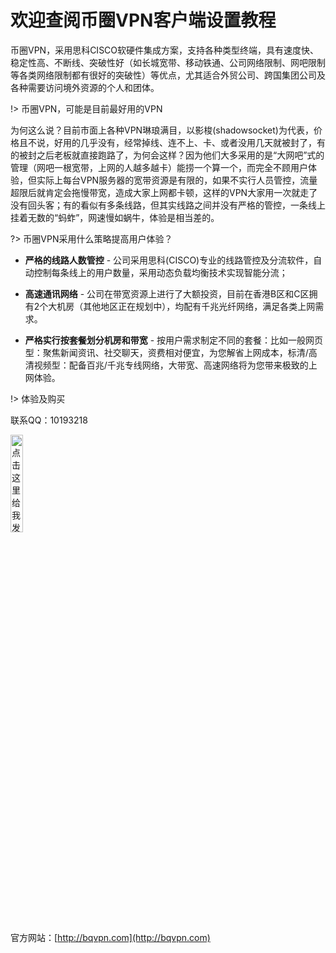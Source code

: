 
# 欢迎查阅币圈VPN客户端设置教程

币圈VPN，采用思科CISCO软硬件集成方案，支持各种类型终端，具有速度快、稳定性高、不断线、突破性好（如长城宽带、移动铁通、公司网络限制、网吧限制等各类网络限制都有很好的突破性）等优点，尤其适合外贸公司、跨国集团公司及各种需要访问境外资源的个人和团体。

!> 币圈VPN，可能是目前最好用的VPN

为何这么说？目前市面上各种VPN琳琅满目，以影梭(shadowsocket)为代表，价格且不说，好用的几乎没有，经常掉线、连不上、卡、或者没用几天就被封了，有的被封之后老板就直接跑路了，为何会这样？因为他们大多采用的是“大网吧”式的管理（网吧一根宽带，上网的人越多越卡）能捞一个算一个，而完全不顾用户体验，但实际上每台VPN服务器的宽带资源是有限的，如果不实行人员管控，流量超限后就肯定会拖慢带宽，造成大家上网都卡顿，这样的VPN大家用一次就走了没有回头客；有的看似有多条线路，但其实线路之间并没有严格的管控，一条线上挂着无数的“蚂蚱”，网速慢如蜗牛，体验是相当差的。

?> 币圈VPN采用什么策略提高用户体验？

- **严格的线路人数管控** - 公司采用思科(CISCO)专业的线路管控及分流软件，自动控制每条线上的用户数量，采用动态负载均衡技术实现智能分流；

- **高速通讯网络** - 公司在带宽资源上进行了大额投资，目前在香港B区和C区拥有2个大机房（其他地区正在规划中），均配有千兆光纤网络，满足各类上网需求。

- **严格实行按套餐划分机房和带宽** - 按用户需求制定不同的套餐：比如一般网页型：聚焦新闻资讯、社交聊天，资费相对便宜，为您解省上网成本，标清/高清视频型：配备百兆/千兆专线网络，大带宽、高速网络将为您带来极致的上网体验。

!> 体验及购买  

联系QQ：10193218

<a target="_blank" href="http://wpa.qq.com/msgrd?v=3&uin=10193218&site=qq&menu=yes">
<img border="0" src="http://wpa.qq.com/pa?p=2:10193218:41" width="20%" alt="点击这里给我发消息" title="点击这里给我发消息" />
</a>

官方网站：[http://bqvpn.com](http://bqvpn.com)
